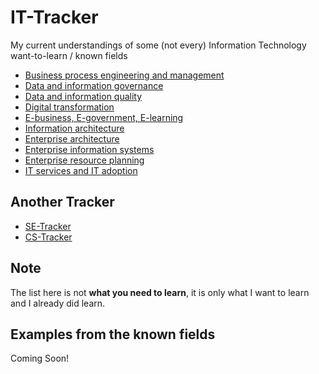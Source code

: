 # IT-Tracker

My current understandings of some (not every) Information Technology want-to-learn / known fields

- [Business process engineering and management](#)
- [Data and information governance](#)
- [Data and information quality](#)
- [Digital transformation](#)
- [E-business, E-government, E-learning](#)
- [Information architecture](#)
- [Enterprise architecture](#)
- [Enterprise information systems](#)
- [Enterprise resource planning](#)
- [IT services and IT adoption](#)

## Another Tracker

- [SE-Tracker](https://github.com/fzn0x/SE-Tracker)
- [CS-Tracker](https://github.com/fzn0x/CS-Tracker)

## Note

The list here is not **what you need to learn**, it is only what I want to learn and I already did learn.

## Examples from the known fields

Coming Soon!
